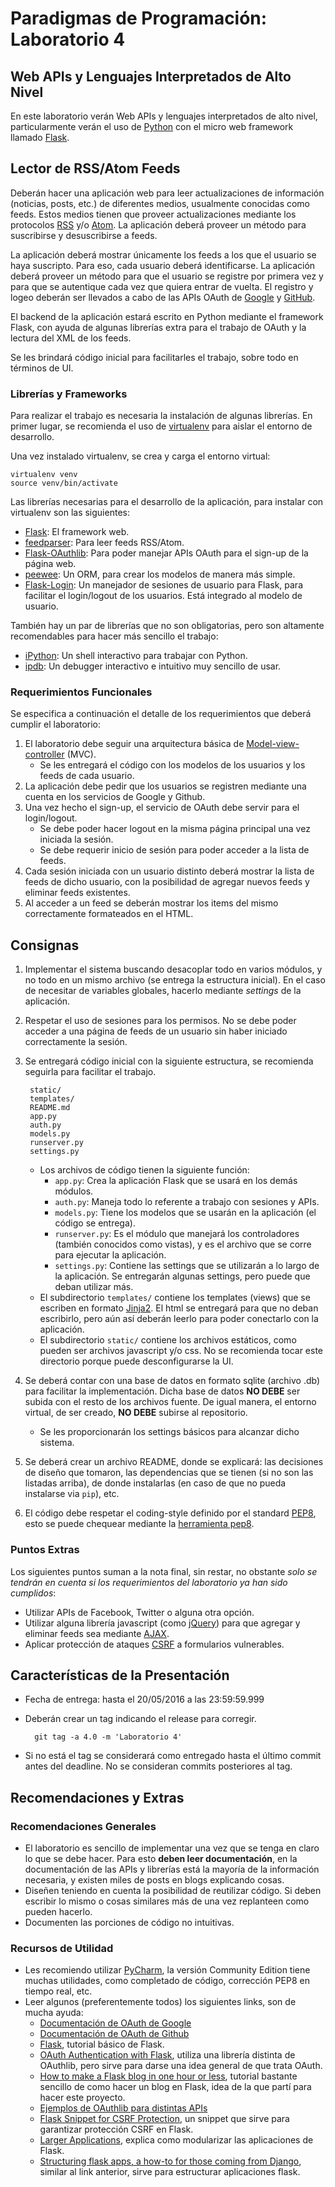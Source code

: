 # Paradigmas de Programación: Laboratorio 4

## Web APIs y Lenguajes Interpretados de Alto Nivel

En este laboratorio verán Web APIs y lenguajes interpretados de alto nivel,
particularmente verán el uso de [Python](https://www.python.org/) con el micro
web framework llamado [Flask](http://flask.pocoo.org/). 

## Lector de RSS/Atom Feeds

Deberán hacer una aplicación web para leer actualizaciones de información
(noticias, posts, etc.) de diferentes medios, usualmente conocidas como feeds.
Estos medios tienen que proveer actualizaciones mediante los protocolos
[RSS](https://en.wikipedia.org/wiki/RSS) y/o
[Atom](https://en.wikipedia.org/wiki/Atom_(standard)). La aplicación deberá
proveer un método para suscribirse y desuscribirse a feeds. 

La aplicación deberá mostrar únicamente los feeds a los que el usuario se haya
suscripto. Para eso, cada usuario deberá identificarse. La aplicación deberá
proveer un método para que el usuario se registre por primera vez y para que se
autentique cada vez que quiera entrar de vuelta. El registro y logeo deberán
ser llevados a cabo de las APIs OAuth de
[Google](https://developers.google.com/identity/protocols/OpenIDConnect#setredirecturi) y
[GitHub](https://developer.github.com/v3/oauth/).

El backend de la aplicación estará escrito en Python mediante el framework
Flask, con ayuda de algunas librerías extra para el trabajo de OAuth y la
lectura del XML de los feeds.

Se les brindará código inicial para facilitarles el trabajo, sobre todo en
términos de UI.

### Librerías y Frameworks

Para realizar el trabajo es necesaria la instalación de algunas librerías. En
primer lugar, se recomienda el uso de
[virtualenv](https://virtualenv.pypa.io/en/latest/) para aislar el entorno de
desarrollo.

Una vez instalado virtualenv, se crea y carga el entorno virtual:

    virtualenv venv
    source venv/bin/activate

Las librerías necesarias para el desarrollo de la aplicación, para instalar con
virtualenv son las siguientes:

* [Flask](http://flask.pocoo.org/): El framework web.
* [feedparser](https://pythonhosted.org/feedparser/): Para leer feeds RSS/Atom.
* [Flask-OAuthlib](https://flask-oauthlib.readthedocs.io/en/latest/): Para
  poder manejar APIs OAuth para el sign-up de la página web.
* [peewee](http://docs.peewee-orm.com/en/latest/): Un ORM, para crear los
  modelos de manera más simple.
* [Flask-Login](https://flask-login.readthedocs.org/en/latest/): Un manejador
  de sesiones de usuario para Flask, para facilitar el login/logout de los
  usuarios. Está integrado al modelo de usuario.

También hay un par de librerías que no son obligatorias, pero son altamente
recomendables para hacer más sencillo el trabajo:

* [iPython](https://ipython.org/): Un shell interactivo para trabajar con Python.
* [ipdb](https://pypi.python.org/pypi/ipdb): Un debugger interactivo e
  intuitivo muy sencillo de usar.

### Requerimientos Funcionales

Se especifica a continuación el detalle de los requerimientos que deberá
cumplir el laboratorio:

1. El laboratorio debe seguir una arquitectura básica de
   [Model-view-controller](https://en.wikipedia.org/wiki/Model%E2%80%93view%E2%80%93controller)
   (MVC). 
    * Se les entregará el código con los modelos de los usuarios y los feeds de
      cada usuario.
2. La aplicación debe pedir que los usuarios se registren mediante una cuenta
   en los servicios de Google y Github. 
3. Una vez hecho el sign-up, el servicio de OAuth debe servir para el
   login/logout. 
    * Se debe poder hacer logout en la misma página principal una vez iniciada
      la sesión. 
    * Se debe requerir inicio de sesión para poder acceder a la lista de feeds.
4. Cada sesión iniciada con un usuario distinto deberá mostrar la lista de
feeds de dicho usuario, con la posibilidad de agregar nuevos feeds y eliminar
feeds existentes.
5. Al acceder a un feed se deberán mostrar los items del mismo correctamente
formateados en el HTML.

## Consignas

1. Implementar el sistema buscando desacoplar todo en varios módulos, y no todo
   en un mismo archivo (se entrega la estructura inicial). En el caso de
   necesitar de variables globales, hacerlo mediante _settings_ de la
   aplicación.
2. Respetar el uso de sesiones para los permisos. No se debe poder acceder a
   una página de feeds de un usuario sin haber iniciado correctamente la
   sesión.
3. Se entregará código inicial con la siguiente estructura, se recomienda
   seguirla para facilitar el trabajo.

        static/
        templates/
        README.md
        app.py
        auth.py
        models.py
        runserver.py
        settings.py
    * Los archivos de código tienen la siguiente función:
        - `app.py`: Crea la aplicación Flask que se usará en los demás módulos.
        - `auth.py`: Maneja todo lo referente a trabajo con sesiones y APIs.
        - `models.py`: Tiene los modelos que se usarán en la aplicación (el
          código se entrega).
        - `runserver.py`: Es el módulo que manejará los controladores (también
          conocidos como vistas), y es el archivo que se corre para ejecutar la
          aplicación.
        - `settings.py`: Contiene las settings que se utilizarán a lo largo de la
          aplicación. Se entregarán algunas settings, pero puede que deban
          utilizar más.
    * El subdirectorio `templates/` contiene los templates (views) que se
      escriben en formato [Jinja2](http://jinja.pocoo.org/docs/dev/). El html
      se entregará para que no deban escribirlo, pero aún así deberán leerlo
      para poder conectarlo con la aplicación.
    * El subdirectorio `static/` contiene los archivos estáticos, como pueden
      ser archivos javascript y/o css. No se recomienda tocar este directorio
      porque puede desconfigurarse la UI.
4. Se deberá contar con una base de datos en formato sqlite (archivo .db) para
   facilitar la implementación. Dicha base de datos **NO DEBE** ser subida con
   el resto de los archivos fuente. De igual manera, el entorno virtual, de ser
   creado, **NO DEBE** subirse al repositorio. 
   * Se les proporcionarán los settings básicos para alcanzar dicho sistema.
5. Se deberá crear un archivo README, donde se explicará: las decisiones de
   diseño que tomaron, las dependencias que se tienen (si no son las listadas
   arriba), de donde instalarlas (en caso de que no pueda instalarse via
   `pip`), etc. 
6. El código debe respetar el coding-style definido por el standard
   [PEP8](https://www.python.org/dev/peps/pep-0008/), esto se puede chequear
   mediante la [herramienta pep8](https://pypi.python.org/pypi/pep8).

### Puntos Extras

Los siguientes puntos suman a la nota final, sin restar, no obstante _solo se
tendrán en cuenta si los requerimientos del laboratorio ya han sido cumplidos_:

* Utilizar APIs de Facebook, Twitter o alguna otra opción.
* Utilizar alguna librería javascript (como [jQuery](https://jquery.com/)) para
  que agregar y eliminar feeds sea mediante
  [AJAX](https://en.wikipedia.org/wiki/Ajax_(programming)).
* Aplicar protección de ataques
  [CSRF](https://en.wikipedia.org/wiki/Cross-site_request_forgery) a
  formularios vulnerables.

## Características de la Presentación

* Fecha de entrega: hasta el 20/05/2016 a las 23:59:59.999
* Deberán crear un tag indicando el release para corregir.

        git tag -a 4.0 -m 'Laboratorio 4'

* Si no está el tag se considerará como entregado hasta el último commit antes
  del deadline. No se consideran commits posteriores al tag.

## Recomendaciones y Extras

### Recomendaciones Generales

* El laboratorio es sencillo de implementar una vez que se tenga en claro lo
  que se debe hacer. Para esto __deben leer documentación__, en la documentación
  de las APIs y librerías está la mayoría de la información necesaria, y
  existen miles de posts en blogs explicando cosas.
* Diseñen teniendo en cuenta la posibilidad de reutilizar código. Si deben
  escribir lo mismo o cosas similares más de una vez replanteen como pueden
  hacerlo.
* Documenten las porciones de código no intuitivas.

### Recursos de Utilidad

* Les recomiendo utilizar [PyCharm](https://www.jetbrains.com/pycharm/), la
  versión Community Edition tiene muchas utilidades, como completado de código,
  corrección PEP8 en tiempo real, etc.
* Leer algunos (preferentemente todos) los siguientes links, son de mucha
  ayuda:
    * [Documentación de OAuth de Google](https://developers.google.com/identity/protocols/OpenIDConnect#setredirecturi)
    * [Documentación de OAuth de Github](https://developer.github.com/v3/oauth/)
    * [Flask](http://flask.pocoo.org/docs/0.10/tutorial/), tutorial básico de
      Flask.
    * [OAuth Authentication with
      Flask](http://blog.miguelgrinberg.com/post/oauth-authentication-with-flask),
      utiliza una librería distinta de OAuthlib, pero sirve para darse una idea
      general de que trata OAuth.
    * [How to make a Flask blog in one hour or
      less](http://charlesleifer.com/blog/how-to-make-a-flask-blog-in-one-hour-or-less/),
      tutorial bastante sencillo de como hacer un blog en Flask, idea de la que
      partí para hacer este proyecto.
    * [Ejemplos de OAuthlib para distintas
      APIs](https://github.com/lepture/flask-oauthlib/tree/master/example)
    * [Flask Snippet for CSRF Protection](http://flask.pocoo.org/snippets/3/),
      un snippet que sirve para garantizar protección CSRF en Flask.
    * [Larger
      Applications](http://flask.pocoo.org/docs/0.10/patterns/packages/),
      explica como modularizar las aplicaciones de Flask.
    * [Structuring flask apps, a how-to for those coming from
      Django](http://charlesleifer.com/blog/structuring-flask-apps-a-how-to-for-those-coming-from-django/),
      similar al link anterior, sirve para estructurar aplicaciones flask.
